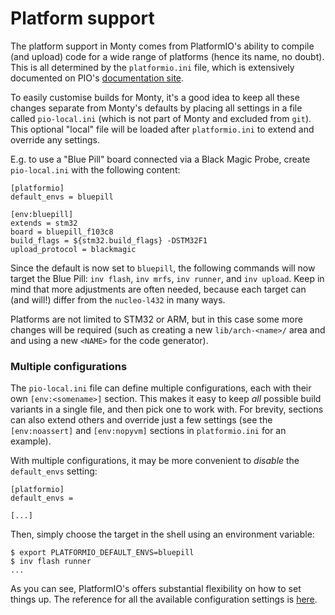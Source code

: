 # Platform support

The platform support in Monty comes from PlatformIO's ability to compile (and
upload) code for a wide range of platforms (hence its name, no doubt). This is
all determined by the `platformio.ini` file, which is extensively documented on
PIO's [documentation site][INI].

[INI]: https://docs.platformio.org/en/latest/projectconf/index.html

To easily customise builds for Monty, it's a good idea to keep all these changes
separate from Monty's defaults by placing all settings in a file called
`pio-local.ini` (which is not part of Monty and excluded from `git`).  This
optional "local" file will be loaded after `platformio.ini` to extend and
override any settings.

E.g. to use a "Blue Pill" board connected via a Black Magic Probe, create
`pio-local.ini` with the following content:

```
[platformio]
default_envs = bluepill

[env:bluepill]
extends = stm32
board = bluepill_f103c8
build_flags = ${stm32.build_flags} -DSTM32F1
upload_protocol = blackmagic
```

Since the default is now set to `bluepill`, the following commands will now
target the Blue Pill: `inv flash`, `inv mrfs`, `inv runner`, and `inv upload`.
Keep in mind that more adjustments are often needed, because each target can
(and will!) differ from the `nucleo-l432` in many ways.

Platforms are not limited to STM32 or ARM, but in this case some more changes
will be required (such as creating a new `lib/arch-<name>/` area and and using a
new `<NAME>` for the code generator).

### Multiple configurations

The `pio-local.ini` file can define multiple configurations, each with their own
`[env:<somename>]` section.  This makes it easy to keep _all_ possible build
variants in a single file, and then pick one to work with.  For brevity,
sections can also extend others and override just a few settings (see the
`[env:noassert]` and `[env:nopyvm]` sections in `platformio.ini` for an
example).

With multiple configurations, it may be more convenient to _disable_ the
`default_envs` setting:

```
[platformio]
default_envs =

[...]
```

Then, simply choose the target in the shell using an environment variable:

```
$ export PLATFORMIO_DEFAULT_ENVS=bluepill
$ inv flash runner
...
```

As you can see, PlatformIO's offers substantial flexibility on how to set things
up. The reference for all the available configuration settings is [here][ENV].

[ENV]: https://docs.platformio.org/en/latest/projectconf/section_env.html
